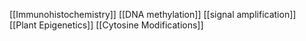 [[Immunohistochemistry]]
[[DNA methylation]]
[[signal amplification]]
[[Plant Epigenetics]]
[[Cytosine Modifications]]
